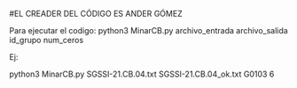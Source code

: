 #EL CREADER DEL CÓDIGO ES ANDER GÓMEZ

Para ejecutar el codigo: python3 MinarCB.py archivo_entrada archivo_salida id_grupo num_ceros

Ej: 

python3 MinarCB.py SGSSI-21.CB.04.txt SGSSI-21.CB.04_ok.txt G0103 6

